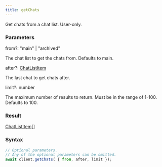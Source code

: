 ```yaml
---
title: getChats
---
```


Get chats from a chat list. User-only.


### Parameters 

<div class="flex flex-col gap-3"><div class="flex flex-col gap-3"><div><div class="flex gap-2"><div class="font-mono"><span class="font-bold">from</span><span class="opacity-50"><span title="Optional" class="cursor-help">?</span>:</span> <span>&quot;main&quot;</span> <span class="opacity-50">|</span> <span>&quot;archived&quot;</span></div></div><div class="pl-3"><div class="no-margin">

The chat list to get the chats from. Defaults to main.

</div></div></div><div><div class="flex gap-2"><div class="font-mono"><span class="font-bold">after</span><span class="opacity-50"><span title="Optional" class="cursor-help">?</span>:</span> <a href="/types/chatlistitem"  >ChatListItem</a></div></div><div class="pl-3"><div class="no-margin">

The last chat to get chats after.

</div></div></div><div><div class="flex gap-2"><div class="font-mono"><span class="font-bold">limit</span><span class="opacity-50"><span title="Optional" class="cursor-help">?</span>:</span> <span>number</span></div></div><div class="pl-3"><div class="no-margin">

The maximum number of results to return. Must be in the range of 1-100. Defaults to 100.

</div></div></div></div></div>

### Result 

<div class="font-mono"><a href="/types/chatlistitem"  >ChatListItem</a><span class="opacity-50">[]</span></div>

### Syntax

```ts
// Optional parameters.
// Any of the optional parameters can be omitted.
await client.getChats( { from, after, limit });
```




